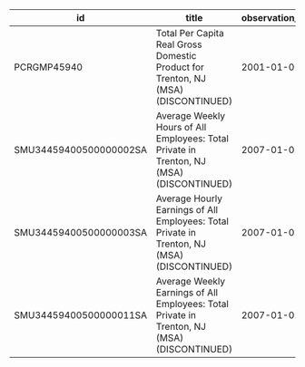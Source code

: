 | id                     | title                                                                                       | observation_start   | observation_end   |
|------------------------|---------------------------------------------------------------------------------------------|---------------------|-------------------|
| PCRGMP45940            | Total Per Capita Real Gross Domestic Product for Trenton, NJ (MSA) (DISCONTINUED)           | 2001-01-01          | 2017-01-01        |
| SMU34459400500000002SA | Average Weekly Hours of All Employees: Total Private in Trenton, NJ (MSA) (DISCONTINUED)    | 2007-01-01          | 2022-03-01        |
| SMU34459400500000003SA | Average Hourly Earnings of All Employees: Total Private in Trenton, NJ (MSA) (DISCONTINUED) | 2007-01-01          | 2022-03-01        |
| SMU34459400500000011SA | Average Weekly Earnings of All Employees: Total Private in Trenton, NJ (MSA) (DISCONTINUED) | 2007-01-01          | 2022-03-01        |